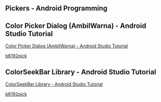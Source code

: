 ## Pickers - Android Programming
## Color Picker Dialog (AmbilWarna) - Android Studio Tutorial
[Color Picker Dialog (AmbilWarna) - Android Studio Tutorial](https://www.youtube.com/watch?v=7qXwgD45b4w&list=PLrnPJCHvNZuA7RUZo2FtTyVSt0rz2oga7&index=4)  
  
[b6192pick](b6194code.md)  
## ColorSeekBar Library - Android Studio Tutorial
[ColorSeekBar Library - Android Studio Tutorial](https://www.youtube.com/watch?v=FPuGe9N2aGU&list=PLrnPJCHvNZuA7RUZo2FtTyVSt0rz2oga7&index=5)  
  
[b6192pick](b6194code.md)  